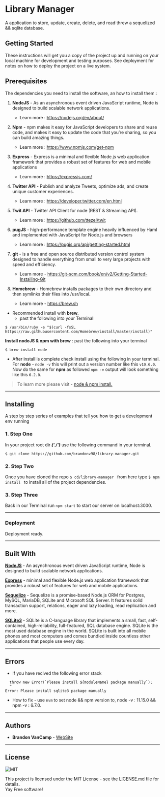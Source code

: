 # Library Manager
A application to store, update, create, delete, and read threw a sequelized && sqlite database.

## Getting Started
These instructions will get you a copy of the project up and running on your local machine for development and testing purposes. See deployment for notes on how to deploy the project on a live system.  


## Prerequisites
The dependencies you need to install the software, an how to install them :

1. **NodeJS** - As an asynchronous event driven JavaScript runtime, Node is designed to build scalable network applications.
   - Learn more : https://nodejs.org/en/about/
2. **Npm** - npm makes it easy for JavaScript developers to share and reuse code, and makes it easy to update the code that you’re sharing, so you can build amazing things.
   - Learn more : https://www.npmjs.com/get-npm
3. **Express** - Express is a minimal and flexible Node.js web application framework that provides a robust set of features for web and mobile applications
    - Learn more : https://expressjs.com/
4. **Twitter API** - Publish and analyze Tweets, optimize ads, and create unique customer experiences.
    - Learn more : https://developer.twitter.com/en.html
5. **Twit API** - Twitter API Client for node (REST & Streaming API).
    - Learn more : https://github.com/ttezel/twit
6. **pugJS** - high-performance template engine heavily influenced by Haml and implemented with JavaScript for Node.js and browsers
    - Learn more : https://pugjs.org/api/getting-started.html
7. **git** - is a free and open source distributed version control system designed to handle everything from small to very large projects with speed and efficiency.
   - Learn more - https://git-scm.com/book/en/v2/Getting-Started-Installing-Git


8. **Homebrew** - Homebrew installs packages to their own directory and then symlinks their files into /usr/local.
   - Learn more - https://brew.sh

* Recommended install with **brew**.
   - past the following into your Terminal  
```
$ /usr/bin/ruby -e "$(curl -fsSL https://raw.githubusercontent.com/Homebrew/install/master/install)"
```

**Install nodeJS & npm with brew** : past the following into your terminal
```
$ brew install node
```
* After install is complete check install using the following in your terminal.  
For **node** - ```node -v``` this will print out a version number like this ```v10.6.0```.  
Now do the same for **npm** as followed ```npm -v``` output will look something like this ```6.2.0```.

> To learn more please visit - [node & npm install.](http://blog.teamtreehouse.com/install-node-js-npm-mac)

___

## Installing
A step by step series of examples that tell you how to get a development env running  
### 1. Step One  
  In your project root dir ***('./')*** use the following command in your terminal.
```
$ git clone https://github.com/brandonv98/library-manager.git
```
### 2. Step Two
  Once you have cloned the repo ```$ cd/library-manager ``` from here type ```$ npm install ``` to install all of the project dependencies.  
### 3. Step Three
  Back in our Terminal run ```npm start``` to start our server on localhost:3000.
___

### Deployment
Deployment ready.

___

## Built With
**[NodeJS](https://nodejs.org/dist/latest-v10.x/docs/api/)** - An asynchronous event driven JavaScript runtime, Node is designed to build scalable network applications.

**[Express](https://expressjs.com/)** - minimal and flexible Node.js web application framework that provides a robust set of features for web and mobile applications.

**[Sequelize](http://docs.sequelizejs.com/)** - Sequelize is a promise-based Node.js ORM for Postgres, MySQL, MariaDB, SQLite and Microsoft SQL Server. It features solid transaction support, relations, eager and lazy loading, read replication and more.

**[SQLite3](https://www.sqlite.org/index.html/)** - SQLite is a C-language library that implements a small, fast, self-contained, high-reliability, full-featured, SQL database engine. SQLite is the most used database engine in the world. SQLite is built into all mobile phones and most computers and comes bundled inside countless other applications that people use every day. 

___

## Errors
* If you have recived the following error stack 
``` 
  throw new Error(`Please install ${moduleName} package manually`);
  ^
Error: Please install sqlite3 package manually
```
* How to fix - use ``nvm`` to set node && npm version to, node -v : 11.15.0 && npm -v : 6.7.0.

___


## Authors
* **Brandon VanCamp** - [WebSite](https://csdevs.io/)

___

## License
![MIT](https://camo.githubusercontent.com/890acbdcb87868b382af9a4b1fac507b9659d9bf/68747470733a2f2f696d672e736869656c64732e696f2f62616467652f6c6963656e73652d4d49542d626c75652e737667)  

This project is licensed under the MIT License - see the [LICENSE.md](./LICENSE.md) file for details.  
Yay Free software!

